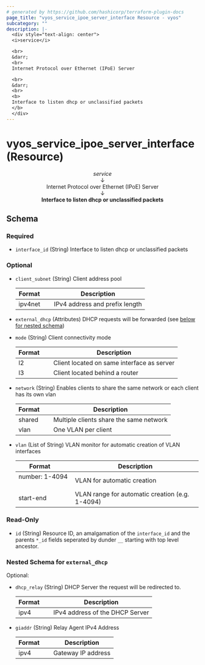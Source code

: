 ```yaml
---
# generated by https://github.com/hashicorp/terraform-plugin-docs
page_title: "vyos_service_ipoe_server_interface Resource - vyos"
subcategory: ""
description: |-
  <div style="text-align: center">
  <i>service</i>

  <br>
  &darr;
  <br>
  Internet Protocol over Ethernet (IPoE) Server

  <br>
  &darr;
  <br>
  <b>
  Interface to listen dhcp or unclassified packets
  </b>
  </div>
---
```


# vyos_service_ipoe_server_interface (Resource)

<div style="text-align: center">
<i>service</i>

<br>
&darr;
<br>
Internet Protocol over Ethernet (IPoE) Server

<br>
&darr;
<br>
<b>
Interface to listen dhcp or unclassified packets
</b>
</div>



<!-- schema generated by tfplugindocs -->
## Schema

### Required

- `interface_id` (String) Interface to listen dhcp or unclassified packets

### Optional

- `client_subnet` (String) Client address pool

    |  Format &emsp; | Description  |
    |----------|---------------|
    |  ipv4net  &emsp; |  IPv4 address and prefix length  |
- `external_dhcp` (Attributes) DHCP requests will be forwarded (see [below for nested schema](#nestedatt--external_dhcp))
- `mode` (String) Client connectivity mode

    |  Format &emsp; | Description  |
    |----------|---------------|
    |  l2  &emsp; |  Client located on same interface as server  |
    |  l3  &emsp; |  Client located behind a router  |
- `network` (String) Enables clients to share the same network or each client has its own vlan

    |  Format &emsp; | Description  |
    |----------|---------------|
    |  shared  &emsp; |  Multiple clients share the same network  |
    |  vlan  &emsp; |  One VLAN per client  |
- `vlan` (List of String) VLAN monitor for automatic creation of VLAN interfaces

    |  Format &emsp; | Description  |
    |----------|---------------|
    |  number: 1-4094  &emsp; |  VLAN for automatic creation  |
    |  start-end  &emsp; |  VLAN range for automatic creation (e.g. 1-4094)  |

### Read-Only

- `id` (String) Resource ID, an amalgamation of the `interface_id` and the parents `*_id` fields seperated by dunder `__` starting with top level ancestor.

<a id="nestedatt--external_dhcp"></a>
### Nested Schema for `external_dhcp`

Optional:

- `dhcp_relay` (String) DHCP Server the request will be redirected to.

    |  Format &emsp; | Description  |
    |----------|---------------|
    |  ipv4  &emsp; |  IPv4 address of the DHCP Server  |
- `giaddr` (String) Relay Agent IPv4 Address

    |  Format &emsp; | Description  |
    |----------|---------------|
    |  ipv4  &emsp; |  Gateway IP address  |
